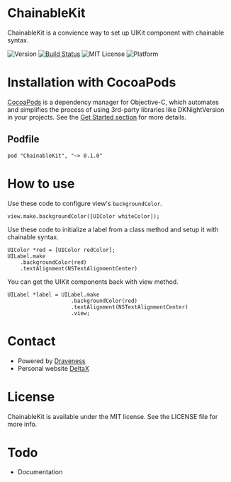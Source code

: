 # ChainableKit
ChainableKit is a convience way to set up UIKit component with chainable syntax.

![Version](https://img.shields.io/badge/Pod-%20v0.1.0%20-or.svg)
[![Build Status](https://travis-ci.org/Draveness/ChainableKit.svg?branch=master)](https://travis-ci.org/Draveness/ChainableKit)
![MIT License](https://img.shields.io/github/license/mashape/apistatus.svg)
![Platform](https://img.shields.io/badge/platform-%20iOS%20-lightgrey.svg)

# Installation with CocoaPods

[CocoaPods](https://cocoapods.org/) is a dependency manager for Objective-C, which automates and simplifies the process of using 3rd-party libraries like DKNightVersion in your projects. See the [Get Started section](https://cocoapods.org/#get_started) for more details.

## Podfile

```
pod "ChainableKit", "~> 0.1.0"
```

# How to use

Use these code to configure view's `backgroundColor`.

```objc
view.make.backgroundColor([UIColor whiteColor]);
```

Use these code to initialize a label from a class method and setup it with chainable syntax.

```objc
UIColor *red = [UIColor redColor];
UILabel.make
    .backgroundColor(red)
    .textAlignment(NSTextAlignmentCenter)
```

You can get the UIKit components back with view method.

```
UILabel *label = UILabel.make
					.backgroundColor(red)
					.textAlignment(NSTextAlignmentCenter)
					.view;
```


# Contact

- Powered by [Draveness](http://github.com/draveness)
- Personal website [DeltaX](http://deltax.me)

# License

ChainableKit is available under the MIT license. See the LICENSE file for more info.

# Todo

- Documentation
